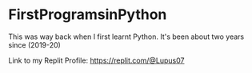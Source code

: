 # FirstProgramsinPython
This was way back when I first learnt Python. It's been about two years since (2019-20)

Link to my Replit Profile: https://replit.com/@Lupus07
